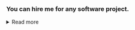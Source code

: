 ### You can hire me for any software project.

<details>
<summary>Read more</summary>

### I am offering...
- software development of any kind.
- code reviews.
- bug fixes and/or enhancements on existing projects.


### My strong suits are...
- Java (cross-platform server/app/web development)
- C/C++ (native application development)
- SQL (database design, development, and management)
- JavaScript/HTML/CSS (static/dynamic website development)

### About me
My name is Arman Kandel, I started coding in 2019, thus got 4 years of coding experience (currently getting my bachelor's in computer science)
and can speak English, German, Portuguese, Türkish, and French.

You can view what I am working on right now in my [TODO-List](https://github.com/Osiris-Team/Osiris-Team/issues/4)
and checkout larger projects on the [Roadmap](https://github.com/users/Osiris-Team/projects/1/views/1).

### Rates
- [Basic rate: 15€ per hour](https://github.com/Osiris-Team/Osiris-Team/blob/main/open_source_dev_contract.md#basic-rate-15-per-hour)
- [Pro rate: 30€ per hour](https://github.com/Osiris-Team/Osiris-Team/blob/main/open_source_dev_contract.md#pro-rate-30-per-hour)
- [Expert rate: 60€ per hour](https://github.com/Osiris-Team/Osiris-Team/blob/main/open_source_dev_contract.md#pro-rate-60-per-hour)

[Full Contract for development on Open-Source projects](https://github.com/Osiris-Team/Osiris-Team/blob/main/open_source_dev_contract.md)

### Contact
osiris_support@proton.me

### Why hire me?
![Anurag's GitHub stats](https://github-readme-stats.vercel.app/api?username=Osiris-Team\&rank_icon=percentile)

**Pros:**

1. **Cost Efficiency**
1. **Flexibility**
1. **Specialized Skills**
1. **Reduced Overhead** 

**Cons:**

1. **Limited Control**
1. **Lack of Loyalty**
1. **Communication Challenges**
  

<details>
<summary>Show/Hide full list</summary>

**Pros:**

1. **Cost Efficiency:** Freelancers are often more cost-effective because you don't have to provide them with benefits like health insurance, paid time off, or retirement contributions. You also don't have to pay payroll taxes for freelancers.

2. **Flexibility:** You can hire me for specific tasks and change that list whenever you want. This flexibility can be especially beneficial for businesses with fluctuating workloads.

3. **Specialized Skills:** Freelancers often bring specialized skills and expertise to the table. You can find experts in various fields without committing to long-term employment. Freelancers can work from anywhere in the world, giving you access to a broader talent pool and potentially lowering labor costs.

4. **Reduced Overhead:** You don't need to provide freelancers with office space, equipment, or supplies, which can reduce your overhead costs.

**Cons:**

1. **Limited Control:** Freelancers work independently, so you have less control over their work hours, methods, and processes. This can be a disadvantage for projects that require close supervision.

2. **Lack of Loyalty:** Freelancers may not be as invested in your company's success as regular employees. They might prioritize other clients or projects over yours.
    - The only thing that determines how invested I am is how much money I make. This is true for everybody (except blood-related employees and the ones that build the company from the ground up I guess).
    - I have a fixed hourly rate that I am satisfied with and that I think is fair.

4. **Communication Challenges:** Managing remote freelancers can be challenging, especially if they are in different time zones or speak different languages. Effective communication is crucial.
    - I speak multiple languages and you can reach me any time via e-mail, phone, or live chat over Discord.
</details>

</details>


